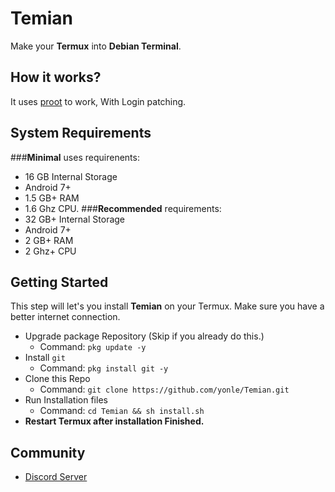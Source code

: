 # Temian
Make your **Termux** into **Debian Terminal**. 

## How it works?
It uses [proot](https://github.com/termux/proot) to work, With Login patching.

## System Requirements
###**Minimal** uses requirenents:
  - 16 GB Internal Storage
  - Android 7+
  - 1.5 GB+ RAM
  - 1.6 Ghz CPU. 
###****Recommended**** requirements:
  - 32 GB+ Internal Storage
  - Android 7+
  - 2 GB+ RAM
  - 2 Ghz+ CPU

## Getting Started
This step will let's you install **Temian** on your Termux. Make sure you have a better internet connection. 
 - Upgrade package Repository (Skip if you already do this.) 
   - Command: `pkg update -y`
 - Install `git`
   - Command: `pkg install git -y`
 - Clone this Repo
   - Command: `git clone https://github.com/yonle/Temian.git`
 - Run Installation files
   - Command: `cd Temian && sh install.sh`
 - **Restart Termux after installation Finished.**

## Community
 - [Discord Server](https://discord.gg/9S3ZCDR) 
